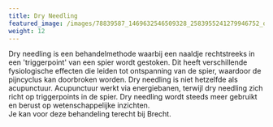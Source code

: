 ```yaml
---
title: Dry Needling
featured_image: /images/78839587_1469632546509328_2583955241279946752_o.jpg
weight: 12
---
```

Dry needling is een behandelmethode waarbij een naaldje rechtstreeks in een 'triggerpoint' van een spier wordt gestoken. Dit heeft verschillende fysiologische effecten die leiden tot ontspanning van de spier, waardoor de pijncyclus kan doorbroken worden. Dry needling is niet hetzelfde als acupunctuur. Acupunctuur werkt via energiebanen, terwijl dry needling zich richt op triggerpoints in de spier. Dry needling wordt steeds meer gebruikt en berust op wetenschappelijke inzichten.\
Je kan voor deze behandeling terecht bij Brecht.
